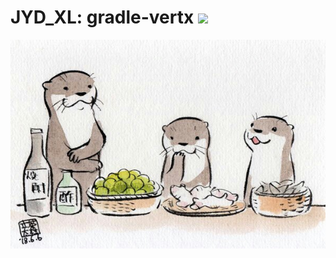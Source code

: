 # JYD_XL: gradle-vertx <a href='https://travis-ci.org/JYDxl/gradle-vertx/builds'><img src='https://travis-ci.org/JYDxl/gradle-vertx.svg?branch=master'></a>
![GitHub](kotlin.jpg "kotlin")
